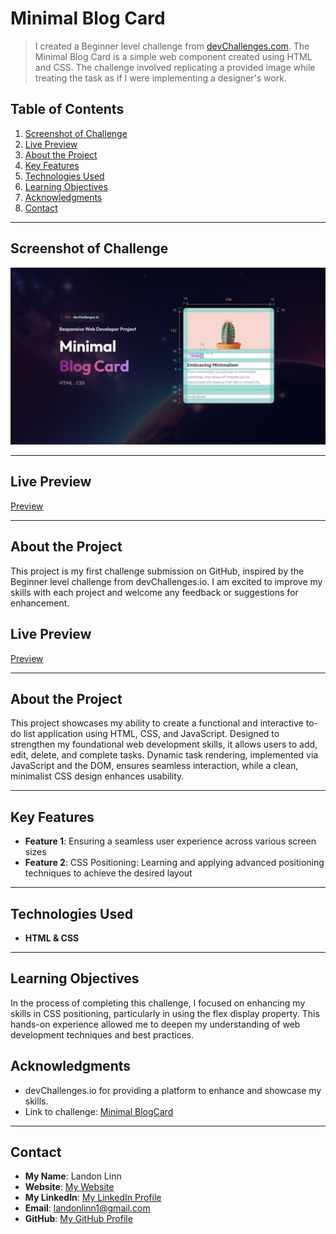 # Minimal Blog Card

> I created a Beginner level challenge from [devChallenges.com](https://devchallenges.io/challenges-dashboard). The Minimal Blog Card is a simple web component created using HTML and CSS. The challenge involved replicating a provided image while treating the task as if I were implementing a designer's work.

## Table of Contents

1. [Screenshot of Challenge](#screenshot-of-challenge)
2. [Live Preview](#live-preview)
3. [About the Project](#about-the-project)
4. [Key Features](#key-features)
5. [Technologies Used](#technologies-used)
6. [Learning Objectives](#learning-objectives)
7. [Acknowledgments](#acknowledgments)
8. [Contact](#contact)

---

## Screenshot of Challenge

![Screenshot of Challenge Thumbnail](assets/ChallengeThumbnail.jpg)

---

## Live Preview

[Preview](https://landonlinn.github.io/MinimalBlogCard-devChallenges/)

---

## About the Project

This project is my first challenge submission on GitHub, inspired by the Beginner level challenge from devChallenges.io. I am excited to improve my skills with each project and welcome any feedback or suggestions for enhancement.

## Live Preview

[Preview](https://landonlinn.github.io/TodoApp/)

---

## About the Project

This project showcases my ability to create a functional and interactive to-do list application using HTML, CSS, and JavaScript. Designed to strengthen my foundational web development skills, it allows users to add, edit, delete, and complete tasks. Dynamic task rendering, implemented via JavaScript and the DOM, ensures seamless interaction, while a clean, minimalist CSS design enhances usability.

---

## Key Features

- **Feature 1**: Ensuring a seamless user experience across various screen sizes
- **Feature 2**: CSS Positioning: Learning and applying advanced positioning techniques to achieve the desired layout

---

## Technologies Used

- **HTML & CSS**

---

## Learning Objectives

In the process of completing this challenge, I focused on enhancing my skills in CSS positioning, particularly in using the flex display property. This hands-on experience allowed me to deepen my understanding of web development techniques and best practices.

## Acknowledgments

- devChallenges.io for providing a platform to enhance and showcase my skills.
- Link to challenge: [Minimal BlogCard](https://devchallenges.io/challenge/minimal-blog-card)

---

## Contact

- **My Name**: Landon Linn
- **Website**: [My Website](https://www.landonlinn.com/)
- **My LinkedIn**: [My LinkedIn Profile](https://www.linkedin.com/in/landon-linn/)
- **Email**: landonlinn1@gmail.com
- **GitHub**: [My GitHub Profile](https://github.com/LandonLinn)
